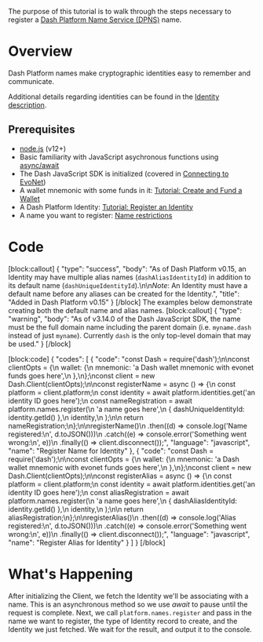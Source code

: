 The purpose of this tutorial is to walk through the steps necessary to register a [Dash Platform Name Service (DPNS)](reference-glossary#dash-platform-naming-service-dpns) name.

# Overview
Dash Platform names make cryptographic identities easy to remember and communicate. 

Additional details regarding identities can be found in the [Identity description](explanation-identity).

## Prerequisites
- [node.js](https://nodejs.org/en/) (v12+)
- Basic familiarity with JavaScript asychronous functions using [async/await](https://developer.mozilla.org/en-US/docs/Learn/JavaScript/Asynchronous/Async_await)
- The Dash JavaScript SDK is initialized (covered in [Connecting to EvoNet](tutorial-connecting-to-evonet))
- A wallet mnemonic with some funds in it: [Tutorial: Create and Fund a Wallet](tutorial-create-and-fund-a-wallet)
- A Dash Platform Identity: [Tutorial: Register an Identity](tutorial-register-an-identity) 
- A name you want to register: [Name restrictions](explanation-dpns#implementation)

# Code
[block:callout]
{
  "type": "success",
  "body": "As of Dash Platform v0.15, an Identity may have multiple alias names (`dashAliasIdentityId`) in addition to its default name (`dashUniqueIdentityId`).\n\n*Note*: An Identity must have a default name before any aliases can be created for the Identity.",
  "title": "Added in Dash Platform v0.15"
}
[/block]
 The examples below demonstrate creating both the default name and alias names.
[block:callout]
{
  "type": "warning",
  "body": "As of v3.14.0 of the Dash JavaScript SDK, the name must be the full domain name including the parent domain (i.e. `myname.dash` instead of just `myname`). Currently `dash` is the only top-level domain that may be used."
}
[/block]

[block:code]
{
  "codes": [
    {
      "code": "const Dash = require('dash');\n\nconst clientOpts = {\n  wallet: {\n    mnemonic: 'a Dash wallet mnemonic with evonet funds goes here',\n  },\n};\nconst client = new Dash.Client(clientOpts);\n\nconst registerName = async () => {\n  const platform = client.platform;\n  const identity = await platform.identities.get('an identity ID goes here');\n  const nameRegistration = await platform.names.register(\n    'a name goes here',\n    { dashUniqueIdentityId: identity.getId() },\n    identity,\n  );\n\n  return nameRegistration;\n};\n\nregisterName()\n  .then((d) => console.log('Name registered:\\n', d.toJSON()))\n  .catch((e) => console.error('Something went wrong:\\n', e))\n  .finally(() => client.disconnect());",
      "language": "javascript",
      "name": "Register Name for Identity"
    },
    {
      "code": "const Dash = require('dash');\n\nconst clientOpts = {\n  wallet: {\n    mnemonic: 'a Dash wallet mnemonic with evonet funds goes here',\n  },\n};\nconst client = new Dash.Client(clientOpts);\n\nconst registerAlias = async () => {\n  const platform = client.platform;\n  const identity = await platform.identities.get('an identity ID goes here');\n  const aliasRegistration = await platform.names.register(\n    'a name goes here',\n    { dashAliasIdentityId: identity.getId() },\n    identity,\n  );\n\n  return aliasRegistration;\n};\n\nregisterAlias()\n  .then((d) => console.log('Alias registered:\\n', d.toJSON()))\n  .catch((e) => console.error('Something went wrong:\\n', e))\n  .finally(() => client.disconnect());",
      "language": "javascript",
      "name": "Register Alias for Identity"
    }
  ]
}
[/block]
# What's Happening

After initializing the Client, we fetch the Identity we'll be associating with a name. This is an asynchronous method so we use _await_ to pause until the request is complete. Next, we call `platform.names.register` and pass in the name we want to register, the type of Identity record to create, and the Identity we just fetched. We wait for the result, and output it to the console.
